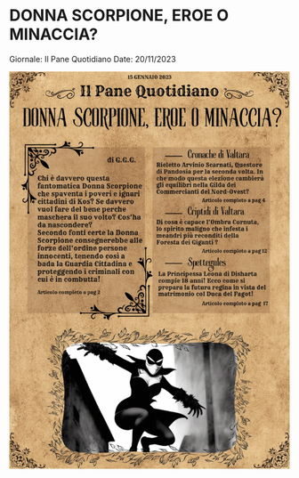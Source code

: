 # DONNA SCORPIONE, EROE O MINACCIA?

Giornale: Il Pane Quotidiano
Date: 20/11/2023

![WhatsApp Image 2023-11-20 at 14.13.30.jpeg](WhatsApp_Image_2023-11-20_at_14.13.30.jpeg)